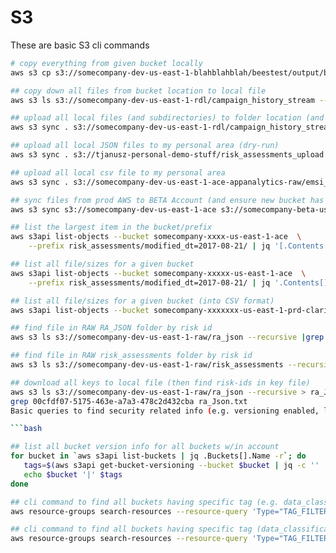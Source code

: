 # S3

These are basic S3 cli commands

```bash
# copy everything from given bucket locally
aws s3 cp s3://somecompany-dev-us-east-1-blahblahblah/beestest/output/beestest_aidainsights_201711071213 . --recursive 

## copy down all files from bucket location to local file
aws s3 ls s3://somecompany-dev-us-east-1-rdl/campaign_history_stream --recursive > file_list.txt

## upload all local files (and subdirectories) to folder location (and ensure no .ds_store files go there)
aws s3 sync . s3://somecompany-dev-us-east-1-rdl/campaign_history_stream --exclude ".ds_store"

## upload all local JSON files to my personal area (dry-run)
aws s3 sync . s3://tjanusz-personal-demo-stuff/risk_assessments_upload --exclude "*" --include "*.json" --dryrun

## upload all local csv file to my personal area
aws s3 sync . s3://somecompany-dev-us-east-1-ace-appanalytics-raw/emsi_test --exclude "*" --include "*.csv" --dryrun

## sync files from prod AWS to BETA Account (and ensure new bucket has ownership)
aws s3 sync s3://somecompany-dev-us-east-1-ace s3://somecompany-beta-us-east-1 --acl bucket-owner-full-control

```

```bash
## list the largest item in the bucket/prefix
aws s3api list-objects --bucket somecompany-xxxx-us-east-1-ace  \
	--prefix risk_assessments/modified_dt=2017-08-21/ | jq '[.Contents[]] | max_by(.Size)'

## list all file/sizes for a given bucket
aws s3api list-objects --bucket somecompany-xxxxx-us-east-1-ace  \
	--prefix risk_assessments/modified_dt=2017-08-21/ | jq '.Contents[] | {key: .Key, size: .Size}'

## list all file/sizes for a given bucket (into CSV format)
aws s3api list-objects --bucket somecompany-xxxxxxx-us-east-1-prd-clarifi-raw --prefix risk_assessments/ | jq '.Contents[] | [.Key, .Size] | @csv' > risk_assessment_sizes.csv

## find file in RAW RA_JSON folder by risk id
aws s3 ls s3://somecompany-dev-us-east-1-raw/ra_json --recursive |grep 00cfdf07-5175-463e-a7a3-478c2d432cba

## find file in RAW risk_assessments folder by risk id
aws s3 ls s3://somecompany-dev-us-east-1-raw/risk_assessments --recursive |grep 00cfdf07-5175-463e-a7a3-478c2d432cba

## download all keys to local file (then find risk-ids in key file)
aws s3 ls s3://somecompany-dev-us-east-1-raw/ra_json --recursive > ra_Json.txt
grep 00cfdf07-5175-463e-a7a3-478c2d432cba ra_Json.txt
Basic queries to find security related info (e.g. versioning enabled, look for specific tag)

```bash

## list all bucket version info for all buckets w/in account
for bucket in `aws s3api list-buckets | jq .Buckets[].Name -r`; do
   tags=$(aws s3api get-bucket-versioning --bucket $bucket | jq -c '' | tr '\n' '\t')
   echo $bucket '|' $tags
done

## cli command to find all buckets having specific tag (e.g. data_classification)
aws resource-groups search-resources --resource-query 'Type="TAG_FILTERS_1_0",Query= "{\"ResourceTypeFilters\":[\"AWS::S3::Bucket\"],\"TagFilters\":[{\"Key\":\"data_classification\"}]}"'

## cli command to find all buckets having specific tag (data_classification) and return as array of ARNs only
aws resource-groups search-resources --resource-query 'Type="TAG_FILTERS_1_0",Query= "{\"ResourceTypeFilters\":[\"AWS::S3::Bucket\"],\"TagFilters\":[{\"Key\":\"data_classification\"}]}"' | jq '.ResourceIdentifiers[] | [.ResourceArn] | @csv'  

```